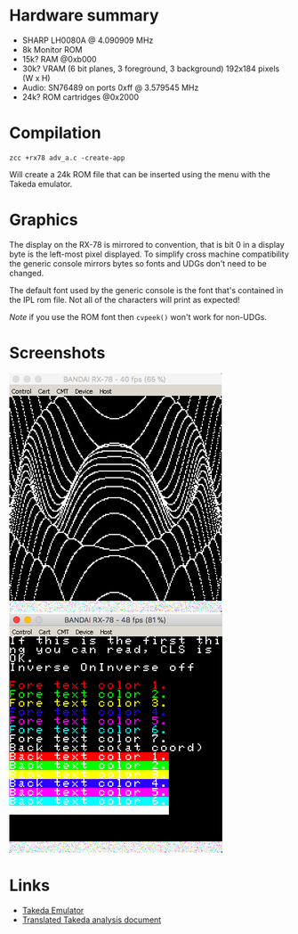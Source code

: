 # Hardware summary

* SHARP LH0080A @ 4.090909 MHz
* 8k Monitor ROM
* 15k? RAM @0xb000
* 30k? VRAM (6 bit planes, 3 foreground, 3 background) 192x184 pixels (W x H)
* Audio: SN76489 on ports 0xff @ 3.579545 MHz
* 24k? ROM cartridges @0x2000

# Compilation

    zcc +rx78 adv_a.c -create-app

Will create a 24k ROM file that can be inserted using the menu with the Takeda emulator.

# Graphics

The display on the RX-78 is mirrored to convention, that is bit 0 in a display byte is the left-most pixel displayed. To simplify cross machine compatibility the generic console mirrors bytes so fonts and UDGs don't need to be changed.

The default font used by the generic console is the font that's contained in the IPL rom file. Not all of the characters will print as expected!

_Note_ if you use the ROM font then `cvpeek()` won't work for non-UDGs. 

# Screenshots

![](images/platform/rx78_coswave.png)
![](images/platform/rx78_ansi52.png)

# Links

* [Takeda Emulator](http://takeda-toshiya.my.coocan.jp/rx78/index.html)
* [Translated Takeda analysis document](http://interbutt.com/mess/rx78tech.html)

